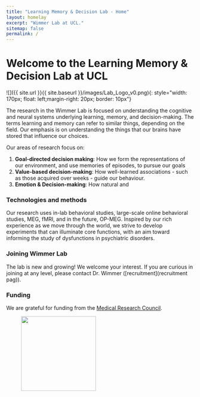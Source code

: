 ```yaml
---
title: "Learning Memory & Decision Lab - Home"
layout: homelay
excerpt: "Wimmer Lab at UCL."
sitemap: false
permalink: /
---
```


# Welcome to the Learning Memory & Decision Lab at UCL


![]({{ site.url }}{{ site.baseurl }}/images/Lab_Logo_v0.png){: style="width: 170px; float: left;margin-right: 20px; border: 10px"}


The research in the Wimmer Lab is focused on understanding the cognitive and neural systems underlying learning, memory, and decision-making. The terms learning and memory can refer to similar things, depending on the field.  Our emphasis is on understanding the things that our brains have stored that influence our choices.


Our areas of research focus on:

1. **Goal-directed decision making**: How we form the representations of our environment, and use memories of episodes, to pursue our goals
2. **Value-based decision-making**: How well-learned associations - such as those acquired over weeks - guide our behaviour.
3. **Emotion & Decision-making**: How natural and 

### Technologies and methods
Our research uses in-lab behavioral studies, large-scale online behavioral studies, MEG, fMRI, and in the future, OP-MEG. Inspired by our rich experience as we move through the world, we strive to develop experiments that can illuminate core functions, with an aim toward informing the study of dysfunctions in psychiatric disorders.

### Joining Wimmer Lab
The lab is new and growing! We welcome your interest. If you are curious in joining at any level, please contact Dr. Wimmer ([recruitment](recruitment pag)).

### Funding
We are grateful for funding from the [Medical Research Council](https://www.ukri.org/councils/mrc/).

<figure class="third">
<img src="{{ site.url }}{{ site.baseurl }}/images/logopic/Logo_MRC.png" style="width: 200px">






